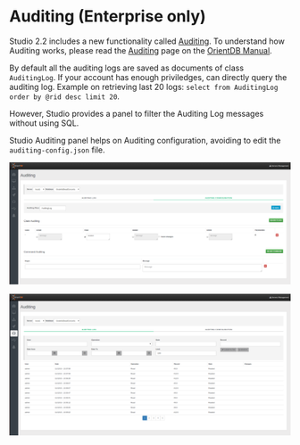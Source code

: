 # Auditing (Enterprise only)

Studio 2.2 includes a new functionality called [Auditing](Auditing.md). To understand how Auditing works, please read the [Auditing](https://github.com/orientechnologies/orientdb-docs/blob/master/Auditing.md) page on the [OrientDB Manual](http://orientdb.com/docs/last/index.html).

By default all the auditing logs are saved as documents of class `AuditingLog`. If your account has enough priviledges, can directly query the auditing log. Example on retrieving last 20 logs: `select from AuditingLog order by @rid desc limit 20`. 

However, Studio provides a panel to filter the Auditing Log messages without using SQL.

Studio Auditing panel helps on Auditing configuration, avoiding to edit the `auditing-config.json` file.

![](images/studio-auditing-configuration.png)

![](images/studio-auditing-log.png)

